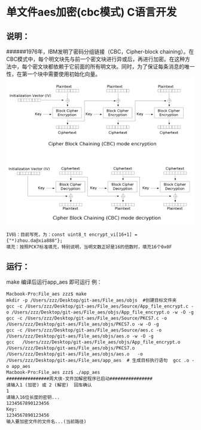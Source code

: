 # 单文件aes加密(cbc模式)   C语言开发
## 说明：
######1976年，IBM发明了密码分组链接（CBC，Cipher-block chaining）。在CBC模式中，每个明文块先与前一个密文块进行异或后，再进行加密。在这种方法中，每个密文块都依赖于它前面的所有明文块。同时，为了保证每条消息的唯一性，在第一个块中需要使用初始化向量。
![加密过程](Doc/Cbc_encryption.png)
![解密过程](Doc/Cbc_decryption.png)


    IV码：目前写死，为：const uint8_t encrypt_vi[16+1] = {"*)zhou.da@xia888"};
    填充：按照PCK7标准填充，特别说明，当明文数正好是16的倍数时，填充16个0x0F  

## 运行：
make 编译后运行app_aes 即可运行
例：
```
Macbook-Pro:File_aes zzz$ make
mkdir -p /Users/zzz/Desktop/git-aes/File_aes/objs  #创建目标文件夹
gcc -c /Users/zzz/Desktop/git-aes/File_aes/Source/App_file_encrypt.c -o /Users/zzz/Desktop/git-aes/File_aes/objs/App_file_encrypt.o -w -O -g 
gcc -c /Users/zzz/Desktop/git-aes/File_aes/Source/PKCS7.c -o /Users/zzz/Desktop/git-aes/File_aes/objs/PKCS7.o -w -O -g 
gcc -c /Users/zzz/Desktop/git-aes/File_aes/Source/aes.c -o /Users/zzz/Desktop/git-aes/File_aes/objs/aes.o -w -O -g 
gcc   /Users/zzz/Desktop/git-aes/File_aes/objs/App_file_encrypt.o  /Users/zzz/Desktop/git-aes/File_aes/objs/PKCS7.o  /Users/zzz/Desktop/git-aes/File_aes/objs/aes.o   -o /Users/zzz/Desktop/git-aes/File_aes/app_aes  # 生成目标执行语句  gcc .o -o app_aes
Macbook-Pro:File_aes zzz$ ./app_aes 
################周大侠-文件加解密程序已启动################
请输入1 (加密) 或 2 (解密)  回车确认 
1
请输入16位长度的密钥...
1234567890123456
Key:
1234567890123456
输入要加密文件的文件名...(当前路径)
        
```

